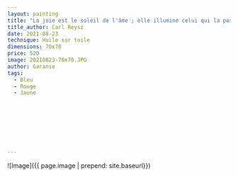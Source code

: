 ```yaml
---
layout: painting
title: "La joie est le soleil de l'âme ; elle illumine celui qui la possède et réchauffe tous ceux qui en reçoivent les rayons."                     
title_author: Carl Reysz                                           
date: 2021-08-23
technique: Huile sur toile 
dimensions: 70x70
price: 520
image: 20210823-70x70.JPG
author: Garanse
tags:
  - Bleu
  - Rouge
  - Jaune
  
  
  
  
  
  
  
  
---
```

![Image]({{ page.image | prepend: site.baseurl}})

